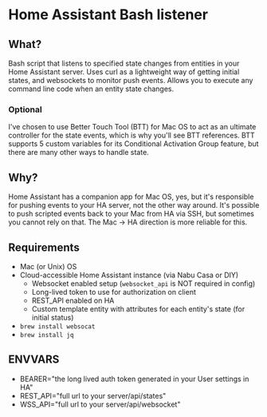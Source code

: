 # Home Assistant Bash listener

## What?

Bash script that listens to specified state changes from entities in your Home Assistant server. Uses curl as a lightweight way of getting initial states, and websockets to monitor push events. Allows you to execute any command line code when an entity state changes.

### Optional

I've chosen to use Better Touch Tool (BTT) for Mac OS to act as an ultimate controller for the state events, which is why you'll see BTT references. BTT supports 5 custom variables for its Conditional Activation Group feature, but there are many other ways to handle state.

## Why?

Home Assistant has a companion app for Mac OS, yes, but it's responsible for pushing events to your HA server, not the other way around. It's possible to push scripted events back to your Mac from HA via SSH, but sometimes you cannot rely on that. The Mac -> HA direction is more reliable for this.

## Requirements

- Mac (or Unix) OS
- Cloud-accessible Home Assistant instance (via Nabu Casa or DIY)
  - Websocket enabled setup (`websocket_api` is NOT required in config)
  - Long-lived token to use for authorization on client
  - REST_API enabled on HA
  - Custom template entity with attributes for each entity's state (for initial status)
- `brew install websocat`
- `brew install jq`

## ENVVARS

- BEARER="the long lived auth token generated in your User settings in HA"
- REST_API="full url to your server/api/states"
- WSS_API="full url to your server/api/websocket"